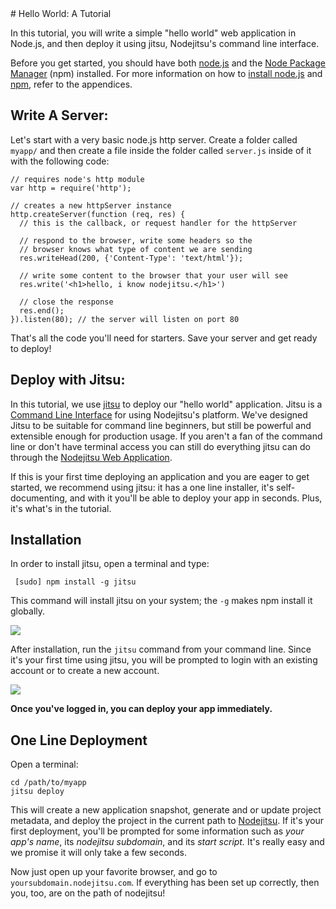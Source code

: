 <a name="hiworld" />
# Hello World: A Tutorial

In this tutorial, you will write a simple "hello world" web application in
Node.js, and then deploy it using jitsu, Nodejitsu's command line interface.

Before you get started, you should have both
[node.js](http://nodejs.org/#download) and the
[Node Package Manager](http://npmjs.org/) (npm) installed. For more information
on how to [install node.js](#apx:node) and [npm](#apx:npm), refer to the
appendices.

## Write A Server:

Let's start with a very basic node.js http server. Create a folder called
`myapp/` and then create a file inside the folder called `server.js` inside of
it with the following code:

```
// requires node's http module
var http = require('http');
    
// creates a new httpServer instance
http.createServer(function (req, res) {
  // this is the callback, or request handler for the httpServer
  
  // respond to the browser, write some headers so the 
  // browser knows what type of content we are sending
  res.writeHead(200, {'Content-Type': 'text/html'});
       
  // write some content to the browser that your user will see
  res.write('<h1>hello, i know nodejitsu.</h1>')
  
  // close the response
  res.end();
}).listen(80); // the server will listen on port 80
```

That's all the code you'll need for starters. Save your server and get ready to
deploy!

## Deploy with Jitsu:

In this tutorial, we use [jitsu](http://github.com/nodejitsu/jitsu) to deploy
our "hello world" application. Jitsu is a
[Command Line Interface](http://en.wikipedia.org/wiki/Command-line_interface)
for using Nodejitsu's platform. We've designed Jitsu to be
suitable for command line beginners, but still be powerful and extensible
enough for production usage. If you aren't a fan of the command line or don't
have terminal access you can still do everything jitsu can do through the
[Nodejitsu Web Application](http://nodejitsu.com).

If this is your first time deploying an application and you are eager to get
started, we recommend using jitsu: it has a one line installer, it's
self-documenting, and with it you'll be able to deploy your app in seconds.
Plus, it's what's in the tutorial.

## Installation

In order to install jitsu, open a terminal and type:

     [sudo] npm install -g jitsu

This command will install jitsu on your system; the `-g` makes npm install it
globally.

<!-- image depicts the results of running `jitsu` -->
![](https://github.com/nodejitsu/jitsu/raw/master/assets/jitsu.png)

After installation, run the `jitsu` command from your command line. Since it's
your first time using jitsu, you will be prompted to login with an existing
account or to create a new account.

<!-- image depicts user logging in -->
![](https://github.com/nodejitsu/jitsu/raw/master/assets/login.png)

**Once you've logged in, you can deploy your app immediately.**

## One Line Deployment

Open a terminal:

<!-- Is /path/to/myapp the best way to say this? Probably. :( -->

    cd /path/to/myapp
    jitsu deploy

This will create a new application snapshot, generate and or update project
metadata, and deploy the project in the current path to
[Nodejitsu](http://nodejitsu.com). If it's your first deployment, you'll be
prompted for some information such as *your app's name*, its *nodejitsu
subdomain*, and its *start script.* It's really easy and we promise it will 
only take a few seconds.

<!--
    prompt: subdomain (virtual-window): virtualwindow
    prompt: scripts.start (server.js): 
    prompt: version (0.0.0): 
-->

Now just open up your favorite browser, and go to
`yoursubdomain.nodejitsu.com`. If everything has been set up correctly, then
you, too, are on the path of nodejitsu!

